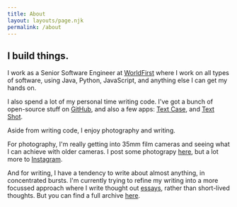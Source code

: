 ```yaml
---
title: About
layout: layouts/page.njk
permalink: /about
---
```


## I build things.

<p class="home-bio">
    I work as a Senior Software Engineer at <a id="wf-link" href="https://www.worldfirst.com">WorldFirst</a> where I work on all types of software, using Java, Python, JavaScript, and anything else I can get my hands on.
    </p>

<p class="home-bio">
    I also spend a lot of my personal time writing code. I've got a bunch of open-source stuff on <a id="gh-link" href="https://github.com/chrishannah/">GitHub</a>, and also a few apps: <a id="tc-link" href="https://textcase.app/">Text Case</a>, and <a id="ts-link" href="https://chrishannah.me/text-shot/">Text Shot</a>.
    </p>

<p class="home-bio">
        Aside from writing code, I enjoy photography and writing.
        </p>

<p class="home-bio">
        For photography, I'm really getting into 35mm film cameras and seeing what I can achieve with older cameras. I post some photograpy <a id="b-link" href="https://chrishannah.me/photography">here</a>, but a lot more to  <a id="ig-link" href="https://instagram.com/lordchrishannah">Instagram</a>.
        </p>
<p class="home-bio">And for writing, I have a tendency to write about almost anything, in concentrated bursts. I'm currently trying to refine my writing into a more focussed approach where I write thought out <a id="b-link" href="https://chrishannah.me/essays">essays</a>, rather than short-lived thoughts. But you can find a full archive <a id="b-link" href="https://chrishannah.me/archive">here</a>.
    </p>

